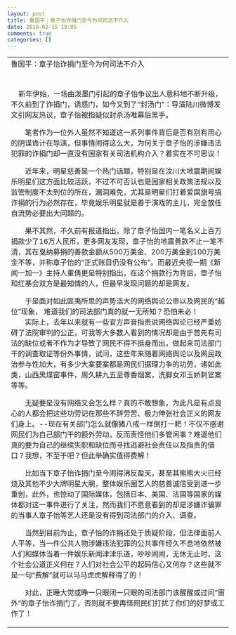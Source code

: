 ```yaml
---
layout: post
title: 鲁国平：章子怡诈捐门至今为何司法不介入
date: 2010-02-15 19:05
comments: true
categories: []
---
```

<table style="WiDTH: 100%" cellspacing="0" cellpadding="0" align="center"><tbody><tr><td>鲁国平：章子怡诈捐门至今为何司法不介入</td>
</tr><tr><td/>
</tr><tr><td/>
</tr><tr><td> </td>
</tr><tr><td>
   
新年伊始，一场由泼墨门引起的章子怡争议出人意料地不断升级，不久前到了诈捐门，诱惑门，如今又到了“封汤门”：导演陆川微博发文引网友热议，章子怡被指疑似封杀汤唯幕后黑手。<br/>

　　笔者作为一位外人虽然不知道这一系列事件背后是否有别有用心的阴谋诡计在导演，但事情闹得这么大，为何关于章子怡的涉嫌违法犯罪的诈捐门却一直没有国家有关司法机构介入？着实在不可思议！<br/>

　　近年来，明星慈善是一个热门话题，特别是在汶川大地震期间娱乐明星们这方面比较活跃，不过不可否认也是国家相关政策法规以及监管制度不太到位的所在，漏洞难免，尤其是明星们打着爱国旗号搞诈捐的行为必然存在，毕竟娱乐明星就是善于演戏的主儿，完全放任自流势必要出大问题的。<br/>

　　果不其然，不久前有报道指出，除了章子怡国内一笔名义上百万捐款少了16万人民币，更多网友发现，章子怡的地震善款不止一笔不清，其在戛纳募捐的善款金额从500万美金、200万美金到100万美金不等，并称章子怡的“正式账目仍没有公布”。而最近央视一期《新闻一加一》主持人董倩更是特别指出，在这个捐款行为背后，章子怡和红基会双方是最知情的人，但最早发现问题的却是网友。<br/>

　　于是面对如此匪夷所思的声势浩大的网络舆论公审以及网民的“越位”现象， 难道我们的司法部门真的就一无所知？恐怕未必！<br/>
　　实际上，去年以来就有一些官方声音指责说网络舆论已经严重妨碍了法院审判的公正，可我等大多数人看到的情况却是由于首先有司法的缺位或者不作为才导致了网民不得不挺身而出，做起来司法部门干的调查取证等份外事情，试问，这些年来随着网络舆论以及网民政治参与性加大，有多少大案要案都是网民们据理力争的功劳，诸如此类，山西黑煤窑事件，周久耕九五至尊香烟案，洗脚女邓玉娇刺官案等等。<br/>

　　无疑要是没有网络又会怎么样？真的不敢想象，为此凡是有点良心的人都会把这些功劳记在那些不辞劳苦、极力伸张社会正义的网友们身上。--现在有关部门怎么就像猪八戒一样倒打一耙！不仅不感谢网民们为自己部门干的额外劳动，反而责怪他们多管闲事？难道他们真的要为自己的继续失职和缺位而寻找逃避社会责任以及指责的借口？我想，不至于吧？但此举确实值得费解！<br/>

　　比如当下章子怡诈捐门至今闹得沸反盈天，甚至其熊熊大火已经烧及其他不少大牌明星大腕，整体娱乐圈艺人的慈善诚信受到进一步重创，此外，也惊动了国际媒体，包括日本、美国、法国等国家的媒体都对这一事件进行了关注，然而我们不愿意看到的却是涉嫌诈骗罪的当事人章子怡等艺人还是没有得到司法部门的介入、调查。<br/>

　　当然到目前为止，章子怡的诈捐还处于质疑阶段，但法律面前人人平等，当一件公共人物涉嫌违法犯罪的公共事件经久不息地依然被人们和媒体当着一件娱乐新闻津津乐道，吵吵闹闹，无休无止时，这个社会公道正义何在？人们对社会公平的起码信心又何存？这些就不是一句“费解”就可以马马虎虎解释得了的！<br/>

　　对此，正睡大觉或睁一只眼闭一只眼的司法部门该醒醒或过问“窗外”的章子怡诈捐门了，否则就不要再怪网民们打扰了你们的好梦或工作了！<br/></td>
</tr></tbody></table>
